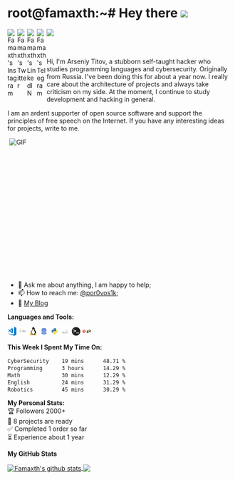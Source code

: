 # root@famaxth:~# Hey there <img src="https://media.giphy.com/media/hvRJCLFzcasrR4ia7z/giphy.gif" width="25px">
<a href="https://www.instagram.com/famaxth/">
  <img align="left" alt="Famaxth's Instagram" width="22px" src="https://upload.wikimedia.org/wikipedia/commons/thumb/a/a5/Instagram_icon.png/600px-Instagram_icon.png" />
</a>
<a href="https://twitter.com/">
  <img align="left" alt="Famaxth's Twitter" width="22px" src="https://raw.githubusercontent.com/peterthehan/peterthehan/master/assets/twitter.svg" />
</a>
<a href="https://www.linkedin.com/">
  <img align="left" alt="Famaxth's LinkedIN" width="22px" src="https://raw.githubusercontent.com/peterthehan/peterthehan/master/assets/linkedin.svg" />
</a>
<a href="https://t.me/joinchat/lmx7Biw2m-ViMjBi">
  <img align="left" alt="Famaxth's Telegram" width="22px" src="https://upload.wikimedia.org/wikipedia/commons/thumb/8/83/Telegram_2019_Logo.svg/1024px-Telegram_2019_Logo.svg.png" />
</a>

![](https://visitor-badge.glitch.me/badge?page_id=famaxth.famaxth)

<br />

Hi, I'm Arseniy Titov, a stubborn self-taught hacker who studies programming languages and cybersecurity. Originally from Russia. I've been doing this for about a year now. I really care about the architecture of projects and always take criticism on my side. At the moment, I continue to study development and hacking in general.

I am an ardent supporter of open source software and support the principles of free speech on the Internet. If you have any interesting ideas for projects, write to me.


  <img align="right" alt="GIF" src="https://www.itondemand.com/wp-content/uploads/2020/03/IToD_Email-Animation.gif?raw=true" width="500" height="320" />


- 💬 Ask me about anything, I am happy to help;
- 📫 How to reach me: [@por0vos1k](https://t.me/por0vos1k);
- 📝 [My Blog](https://t.me/joinchat/lmx7Biw2m-ViMjBi)

**Languages and Tools:**  

<code><img height="20" src="https://raw.githubusercontent.com/github/explore/80688e429a7d4ef2fca1e82350fe8e3517d3494d/topics/visual-studio-code/visual-studio-code.png"></code>
<code><img height="20" src="https://raw.githubusercontent.com/github/explore/5c058a388828bb5fde0bcafd4bc867b5bb3f26f3/topics/java/java.png"></code>
<code><img height="20" src="https://raw.githubusercontent.com/github/explore/80688e429a7d4ef2fca1e82350fe8e3517d3494d/topics/linux/linux.png"></code>
<code><img height="20" src="https://raw.githubusercontent.com/github/explore/80688e429a7d4ef2fca1e82350fe8e3517d3494d/topics/sql/sql.png"></code>
<code><img height="20" src="https://raw.githubusercontent.com/github/explore/80688e429a7d4ef2fca1e82350fe8e3517d3494d/topics/python/python.png"></code>
<code><img height="20" src="https://raw.githubusercontent.com/github/explore/80688e429a7d4ef2fca1e82350fe8e3517d3494d/topics/mysql/mysql.png"></code>
<code><img height="20" src="https://raw.githubusercontent.com/github/explore/80688e429a7d4ef2fca1e82350fe8e3517d3494d/topics/terminal/terminal.png"></code>
<code><img height="20" src="https://raw.githubusercontent.com/github/explore/80688e429a7d4ef2fca1e82350fe8e3517d3494d/topics/git/git.png"></code>

**This Week I Spent My Time On:**
```text
CyberSecurity    19 mins      48.71 % 
Programming      3 hours      14.29 %
Math             30 mins      12.29 %
English          24 mins      31.29 %
Robotics         45 mins      30.29 %
```
<!--END_SECTION:waka-->


**My Personal Stats:**                             
🏆  Followers 2000+                        
🌸  8 projects are ready                    
✅  Completed 1 order so far                                          
⏳   Experience about 1 year                               
                             

**My GitHub Stats**  
  
<a href="https://github.com/anuraghazra/github-readme-stats">
  <img align="center" src="https://github-readme-stats.anuraghazra1.vercel.app/api?username=famaxth&show_icons=true&include_all_commits=true&theme=material-palenight" alt="Famaxth's github stats" />
</a>
<a href="https://github.com/anuraghazra/github-readme-stats">
  <!-- Change the `github-readme-stats.anuraghazra1.vercel.app` to `github-readme-stats.vercel.app`  -->
  <img align="center" src="https://github-readme-stats.anuraghazra1.vercel.app/api/top-langs/?username=famaxth&layout=compact&theme=material-palenight" />
</a>
